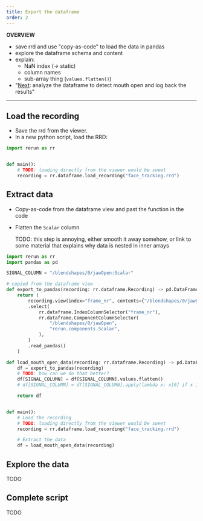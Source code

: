 ```yaml
---
title: Export the dataframe
order: 2
---
```


**OVERVIEW**
- save rrd and use "copy-as-code" to load the data in pandas
- explore the dataframe schema and content
- explain:
  - NaN index (-> static) 
  - column names
  - sub-array thing (`values.flatten()`)
- "[Next](analyze-and-log): analyze the dataframe to detect mouth open and log back the results"


<hr/>

## Load the recording

- Save the rrd from the viewer.
- In a new python script, load the RRD:

```python
import rerun as rr


def main():
    # TODO: loading directly from the viewer would be sweet
    recording = rr.dataframe.load_recording("face_tracking.rrd")

```

## Extract data

- Copy-as-code from the dataframe view and past the function in the code
- Flatten the `Scalar` column

  TODO: this step is annoying, either smooth it away somehow, or link to some material that explains why data is nested in inner arrays


```python
import rerun as rr
import pandas as pd

SIGNAL_COLUMN = "/blendshapes/0/jawOpen:Scalar"

# copied from the dataframe view
def export_to_pandas(recording: rr.dataframe.Recording) -> pd.DataFrame:
    return (
        recording.view(index="frame_nr", contents={"/blendshapes/0/jawOpen")
        .select(
            rr.dataframe.IndexColumnSelector("frame_nr"),
            rr.dataframe.ComponentColumnSelector(
                "/blendshapes/0/jawOpen",
                "rerun.components.Scalar",
            ),
        )
        .read_pandas()
    )

def load_mouth_open_data(recording: rr.dataframe.Recording) -> pd.DataFrame:
    df = export_to_pandas(recording)
    # TODO: how can we do that better?
    df[SIGNAL_COLUMN] = df[SIGNAL_COLUMN].values.flatten()
    # df[SIGNAL_COLUMN] = df[SIGNAL_COLUMN].apply(lambda x: x[0] if x is not None else x)  # alternative to handle null (slower?)

    return df


def main():
    # Load the recording
    # TODO: loading directly from the viewer would be sweet
    recording = rr.dataframe.load_recording("face_tracking.rrd")

    # Extract the data
    df = load_mouth_open_data(recording)
```


## Explore the data

TODO


## Complete script

TODO